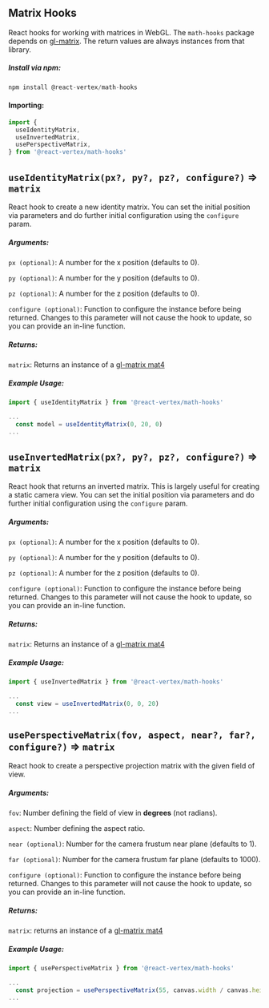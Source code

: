 ## Matrix Hooks

React hooks for working with matrices in WebGL.  The `math-hooks` package depends on [gl-matrix](http://glmatrix.net/docs/module-mat4.html).  The return values are always instances from that library.

##### Install via npm:
```js
npm install @react-vertex/math-hooks
```

#### Importing:

```js
import {
  useIdentityMatrix,
  useInvertedMatrix,
  usePerspectiveMatrix,
} from '@react-vertex/math-hooks'
```

## `useIdentityMatrix(px?, py?, pz?, configure?)` => `matrix`

React hook to create a new identity matrix. You can set the initial position via parameters and do further initial configuration using the `configure` param.

##### Arguments:

`px (optional)`: A number for the x position (defaults to 0).

`py (optional)`: A number for the y position (defaults to 0).

`pz (optional)`: A number for the z position (defaults to 0).

`configure (optional)`: Function to configure the instance before being returned. Changes to this parameter will not cause the hook to update, so you can provide an in-line function. 

##### Returns:

`matrix`: Returns an instance of a [gl-matrix mat4](http://glmatrix.net/docs/module-mat4.html)

##### Example Usage:

```js
import { useIdentityMatrix } from '@react-vertex/math-hooks'

...
  const model = useIdentityMatrix(0, 20, 0)
...
```

## `useInvertedMatrix(px?, py?, pz?, configure?)` => `matrix`

React hook that returns an inverted matrix. This is largely useful for creating a static camera view. You can set the initial position via parameters and do further initial configuration using the `configure` param.

##### Arguments:

`px (optional)`: A number for the x position (defaults to 0).

`py (optional)`: A number for the y position (defaults to 0).

`pz (optional)`: A number for the z position (defaults to 0).

`configure (optional)`: Function to configure the instance before being returned. Changes to this parameter will not cause the hook to update, so you can provide an in-line function. 

##### Returns:

`matrix`: Returns an instance of a [gl-matrix mat4](http://glmatrix.net/docs/module-mat4.html)

##### Example Usage:

```js
import { useInvertedMatrix } from '@react-vertex/math-hooks'

...
  const view = useInvertedMatrix(0, 0, 20)
...
```
## `usePerspectiveMatrix(fov, aspect, near?, far?, configure?)` => `matrix`

React hook to create a perspective projection matrix with the given field of view.

##### Arguments:

`fov`: Number defining the field of view in **degrees** (not radians).

`aspect`: Number defining the aspect ratio.

`near (optional)`: Number for the camera frustum near plane (defaults to 1).

`far (optional)`: Number for the camera frustum far plane (defaults to 1000).

`configure (optional)`: Function to configure the instance before being returned. Changes to this parameter will not cause the hook to update, so you can provide an in-line function. 

##### Returns:

`matrix`: returns an instance of a [gl-matrix mat4](http://glmatrix.net/docs/module-mat4.html)

##### Example Usage:

```js
import { usePerspectiveMatrix } from '@react-vertex/math-hooks'

...
  const projection = usePerspectiveMatrix(55, canvas.width / canvas.height, 0.1, 5000)
...
```